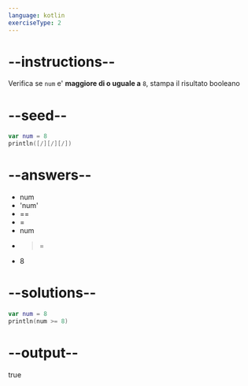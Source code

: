 ```yaml
---
language: kotlin
exerciseType: 2
---
```


# --instructions--

Verifica se `num` e' **maggiore di o uguale a** `8`, stampa il risultato booleano

# --seed--

```kotlin
var num = 8
println([/][/][/])
```

# --answers--

- num 
- 'num'
- == 
- = 
- num
- >= 
- 8

# --solutions--

```kotlin
var num = 8
println(num >= 8)
```

# --output--

true
